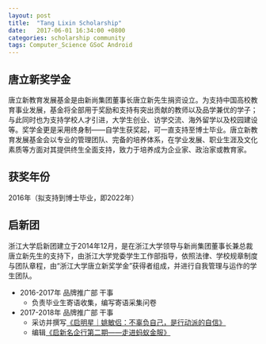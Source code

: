 ```yaml
---
layout: post
title:  "Tang Lixin Scholarship"
date:   2017-06-01 16:34:00 +0800
categories: scholarship community
tags: Computer_Science GSoC Android
---
```


## 唐立新奖学金

唐立新教育发展基金是由新尚集团董事长唐立新先生捐资设立。为支持中国高校教育事业发展，基金将全部用于奖励和支持有突出贡献的教师以及品学兼优的学子；与此同时也为支持学校人才引进，大学生创业、访学交流、海外留学以及校园建设等。奖学金更是采用终身制——自学生获奖起，可一直支持至博士毕业。唐立新教育发展基金会以专业的管理团队、完备的培养体系，在学业发展、职业生涯及文化素质等方面对其提供终生全面支持，致力于培养成为企业家、政治家或教育家。

## 获奖年份

2016年（拟支持到博士毕业，即2022年）

## 启新团

浙江大学启新团建立于2014年12月，是在浙江大学领导与新尚集团董事长兼总裁唐立新先生的支持下，由浙江大学党委学生工作部指导，依照法律、学校规章制度与团队章程，由“浙江大学唐立新奖学金”获得者组成，并进行自我管理与运作的学生团队。

* 2016-2017年 品牌推广部 干事
    * 负责毕业生寄语收集，编写寄语采集问卷
* 2017-2018年 品牌推广部 干事
    * 采访并撰写[《启明星｜姚敏侣：不辜负自己，是行动派的自信》](https://mp.weixin.qq.com/s/pTV_ZgGb-XcETDDuayAf8A)
    * 编辑[《启新名企行第二期——走进蚂蚁金服》](https://mp.weixin.qq.com/s/3gxpZ_5jZtWSr88pmsjV5Q)
    
